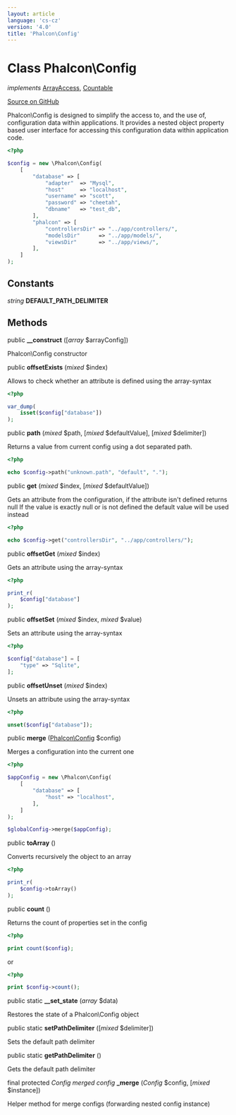 ```yaml
---
layout: article
language: 'cs-cz'
version: '4.0'
title: 'Phalcon\Config'
---
```


# Class **Phalcon\Config**

*implements* [ArrayAccess](https://php.net/manual/en/class.arrayaccess.php), [Countable](https://php.net/manual/en/class.countable.php)

<a href="https://github.com/phalcon/cphalcon/tree/v4.0.0/phalcon/config.zep" class="btn btn-default btn-sm">Source on GitHub</a>

Phalcon\Config is designed to simplify the access to, and the use of, configuration data within applications. It provides a nested object property based user interface for accessing this configuration data within application code.

```php
<?php

$config = new \Phalcon\Config(
    [
        "database" => [
            "adapter"  => "Mysql",
            "host"     => "localhost",
            "username" => "scott",
            "password" => "cheetah",
            "dbname"   => "test_db",
        ],
        "phalcon" => [
            "controllersDir" => "../app/controllers/",
            "modelsDir"      => "../app/models/",
            "viewsDir"       => "../app/views/",
        ],
    ]
);

```

## Constants

*string* **DEFAULT_PATH_DELIMITER**

## Methods

public **__construct** ([*array* $arrayConfig])

Phalcon\Config constructor

public **offsetExists** (*mixed* $index)

Allows to check whether an attribute is defined using the array-syntax

```php
<?php

var_dump(
    isset($config["database"])
);

```

public **path** (*mixed* $path, [*mixed* $defaultValue], [*mixed* $delimiter])

Returns a value from current config using a dot separated path.

```php
<?php

echo $config->path("unknown.path", "default", ".");

```

public **get** (*mixed* $index, [*mixed* $defaultValue])

Gets an attribute from the configuration, if the attribute isn't defined returns null If the value is exactly null or is not defined the default value will be used instead

```php
<?php

echo $config->get("controllersDir", "../app/controllers/");

```

public **offsetGet** (*mixed* $index)

Gets an attribute using the array-syntax

```php
<?php

print_r(
    $config["database"]
);

```

public **offsetSet** (*mixed* $index, *mixed* $value)

Sets an attribute using the array-syntax

```php
<?php

$config["database"] = [
    "type" => "Sqlite",
];

```

public **offsetUnset** (*mixed* $index)

Unsets an attribute using the array-syntax

```php
<?php

unset($config["database"]);

```

public **merge** ([Phalcon\Config](api/Phalcon_Config) $config)

Merges a configuration into the current one

```php
<?php

$appConfig = new \Phalcon\Config(
    [
        "database" => [
            "host" => "localhost",
        ],
    ]
);

$globalConfig->merge($appConfig);

```

public **toArray** ()

Converts recursively the object to an array

```php
<?php

print_r(
    $config->toArray()
);

```

public **count** ()

Returns the count of properties set in the config

```php
<?php

print count($config);

```

or

```php
<?php

print $config->count();

```

public static **__set_state** (*array* $data)

Restores the state of a Phalcon\Config object

public static **setPathDelimiter** ([*mixed* $delimiter])

Sets the default path delimiter

public static **getPathDelimiter** ()

Gets the default path delimiter

final protected *Config merged config* **_merge** (*Config* $config, [*mixed* $instance])

Helper method for merge configs (forwarding nested config instance)